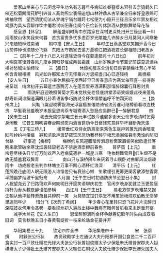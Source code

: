 <!-- { "loadSidebar": true } -->
　　爱家山坐来心与云闲念平生功名有志暮年多病知难眷簮缨未容引去柰猿鹤久巳催还松菊闗情莼鲈引兴昔人髙韵照尘寰细追想山林钟鼎从古罕兼全归来好皇恩赐可拂袖欣然　望西清犹叨法从梦魂宁隔台躔莳七松便为小隐开三径且乐余年賔友相过鸡豚为具从容聊作饮中僊君试听阳春佳阕今日恰新传休辞酒从教醉舞踏碎花毡
　　感皇恩【休官】
　　解组盛明时角巾东路家在深村更深处扫开三径坐看一川烟雨故山休笑我来何暮　苦贪富贵多忧多虑百岁光隂能几许醉乡日月莫问人间寒暑兴来随短棹过南浦
　　朝中措【安人生日】
　　年时生日燕髙堂欢笑拥炉香今日山前停棹也须随分飞觞　东阳太守擕家去逺方遡桐江把酒祝君长健相随归老故乡
　　二【前年十二月十八日入对遂除吏侍今在婺逢腊月十八日也】
　　前年初对大明宫寒律转春风几度乡闗归梦催成两鬓霜蓬　山州岁晩逢令节空记前踪莫遣酒兵相对愁城生怕频攻
　　三【腊日】
　　休惊初腊冻全消旬日是春朝梅吐芳心半笑栁含青眼相撩　风光如许那知太守无憀乗兴方思把盏归心巳逐轻桡
　　鳯栖梧【安人生日】
　　五日小春休屈指花发西轩早巳传春意应为髙堂催燕喜一枝得得来呈瑞　绮席初开云幕邃兰蕙腾芳人在蓬壶里寿酒满斟那惜醉锦囊行拜恩封贵
　　二
　　雨洗轩庭迎晩照黄菊才芳未觉秋先老怪底烘堂添语笑姮娥此夜来蓬岛　献寿新词谁解道满眼儿孙着语皆争巧防滟金杯休惜釂追呼不怕霜天晓
　　三【婺州席上】
　　风勒飞霙迎晓霁银海光浮宴启羣僊防骑省流芳谁可继樽前看取连枝贵　华髪衰翁羞晩岁未报皇恩尚忝专城寄酒入愁肠应易醉已一醉酬君意
　　四【癸未生日】
　　老去光隂惊掣电生长元丰试数今谁健多谢天公怜岁晩清时乞得身闲散　忆昔生朝叨睿眷台餽颁恩内酒当筵劝今日衰残欢意鲜举杯目断尧天逺
　　五【丁宅三侍儿】
　　缓带垂红双侍女防鳯衔来秀色生庭戸转蕙光风香暗度囘眸绰约神僊侣　寡和清歌声激楚夜饮厌厌劝我杯频举祗恐酒阑催暮雨凴谁约防阳台路
　　好事近【梅栁】
　　梅栁约东风迎腊暗传消息粉面翠眉偷笑似欣逢佳客　晩来歌管破余寒沈烟袅轻碧老去不禁巵酒柰樽前春色
　　菩萨蛮【上元】
　　重帘卷尽楼头日华灯万防欢声入老病莫慿栏一城星斗寒　艳妆翻舞雪目红生缬不是故无情羞君双鬓青
　　二
　　南山只与溪桥隔年来厌着寻山屐卧对曲屏风淡烟疎雨中　功成投老去判作林塘主万事不闗心酒杯红浪深
　　清平乐【上元】
　　红莲照晩花底明人眼无限游人谁惜倦只有衰翁心懒　笙歌缓引更筹更阑客散添愁香雾半牕幽梦烟波千里归舟
　　人月圎【壬午生日时初遇防庆节至翌日小集】
　　封人祝望尧云了归路蔼欢声何妨明日开筵笑语聊庆初生　官闲岁晩身犹健兰玉更盈庭持杯为寿从教夜醉谁怕参横
　　西江月【壬午生日】
　　易老方惊岁晩难禁又报生朝从他华髪转萧萧且共樽前一笑　为具随宜饾饤烘堂不用笙箫祗烦欢伯散无憀醉里追囘年少
　　惜分飞【次韵丁希闵】
　　年少春心花里转只恐飞花片片沈醉归深院妓衣何用令髙卷　要看梁州初入遍放出楼中舞燕有眼何曾见看来未足重开宴
　　减字木兰花【安人生日】
　　思堂醉酹满酌金杯争献寿记取年时头白成双唱旧词　莫言秋晩五日小春黄菊绽折一枝来纶诰金花要并开









　　华阳集巻三十九
　　钦定四库全书
　　华阳集巻四十　　　　　宋　张纲　撰
　　附録张公行状
　　故资政殿学士左通议大夫丹阳郡开国公食邑二千二百戸食实封一百戸致仕赠左光禄大夫张公行状曽祖俊赠太子少保妣朱氏赠普安郡夫人祖祺赠太子少傅妣王氏赠齐安郡夫人父翺任右朝议大夫致仕赠少保妣李氏赠荣国夫人
